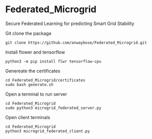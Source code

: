 # Federated_Microgrid
Secure Federated Learning for predicting Smart Grid Stability


Git clone the package
```
git clone https://github.com/anwaybose/Federated_Microgrid.git
```

Install flower and tensorflow
```
python3 -m pip install flwr tensorflow-cpu
```

Genereate the certificates
```
cd Federated_Microgrid/certificates
sudo bash generate.sh
```

Open a terminal to run server
```
cd Federated_Microgrid
sudo python3 microgrid_federated_server.py
```

Open client terminals
```
cd Federated_Microgrid
python3 microgrid_federated_client.py   
```
